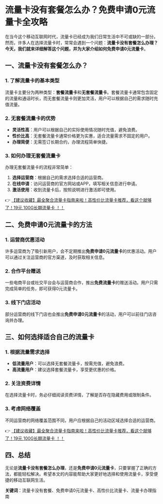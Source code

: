 # 流量卡没有套餐怎么办？免费申请0元流量卡全攻略

在当今这个移动互联网时代，流量卡已经成为我们日常生活中不可或缺的一部分。然而，许多人在选择流量卡时，常常会遇到一个问题：**流量卡没有套餐怎么办理？**今天，我们就来详细解答这个问题，并为大家介绍如何**免费申请0元流量卡**。

## 一、流量卡没有套餐怎么办？

### 1. 了解流量卡的基本类型
流量卡主要分为两种类型：**套餐流量卡**和**无套餐流量卡**。套餐流量卡通常包含固定的流量和通话时长，而无套餐流量卡则更加灵活，用户可以根据自己的需求随时充值流量。

### 2. 无套餐流量卡的优势
- **灵活性高**：用户可以根据自己的实际使用情况随时充值，避免浪费。
- **性价比高**：无套餐流量卡通常价格更为实惠，适合流量需求不固定的用户。
- **办理简便**：无需签订长期合约，办理流程简单快捷。

### 3. 如何办理无套餐流量卡
办理无套餐流量卡的流程非常简单：
1. **选择运营商**：根据自己的需求选择合适的运营商。
2. **在线申请**：访问运营商的官方网站或APP，填写相关信息进行申请。
3. **激活使用**：收到流量卡后，按照说明进行激活即可使用。

👉 [【建议收藏】最全聚合流量卡指南来啦！高性价比流量卡推荐，看这个就够了！19元 100G长期流量卡 ！！](https://bit.ly/Liuliangka)

## 二、免费申请0元流量卡的方法

### 1. 运营商优惠活动
许多运营商为了吸引新用户，会不定期推出**免费申请0元流量卡**的优惠活动。用户可以通过关注运营商的官方渠道，及时获取相关信息。

### 2. 合作平台赠送
一些电商平台或社交平台会与运营商合作，推出**免费流量卡**的赠送活动。用户只需完成简单的任务，即可获得0元流量卡。

### 3. 线下门店活动
部分运营商的线下门店也会推出**免费申请0元流量卡**的活动，用户可以前往门店咨询并办理。

## 三、如何选择适合自己的流量卡

### 1. 根据流量需求选择
- **低流量用户**：可以选择无套餐流量卡，按需充值，避免浪费。
- **高流量用户**：建议选择套餐流量卡，享受更优惠的价格。

### 2. 关注资费详情
在选择流量卡时，务必仔细阅读资费详情，了解是否存在隐藏费用或限制条件。

### 3. 考虑网络覆盖
不同运营商的网络覆盖范围不同，用户应根据自己的活动区域选择合适的运营商。

👉 [【建议收藏】最全聚合流量卡指南来啦！高性价比流量卡推荐，看这个就够了！19元 100G长期流量卡 ！！](https://bit.ly/Liuliangka)

## 四、总结

无论是**流量卡没有套餐怎么办理**，还是**免费申请0元流量卡**，只要掌握了正确的方法，都能轻松解决。希望本文的内容能帮助大家更好地选择和使用流量卡，享受便捷的移动互联网生活。

**关键词**：流量卡没有套餐、免费申请0元流量卡、高性价比流量卡、流量卡办理指南